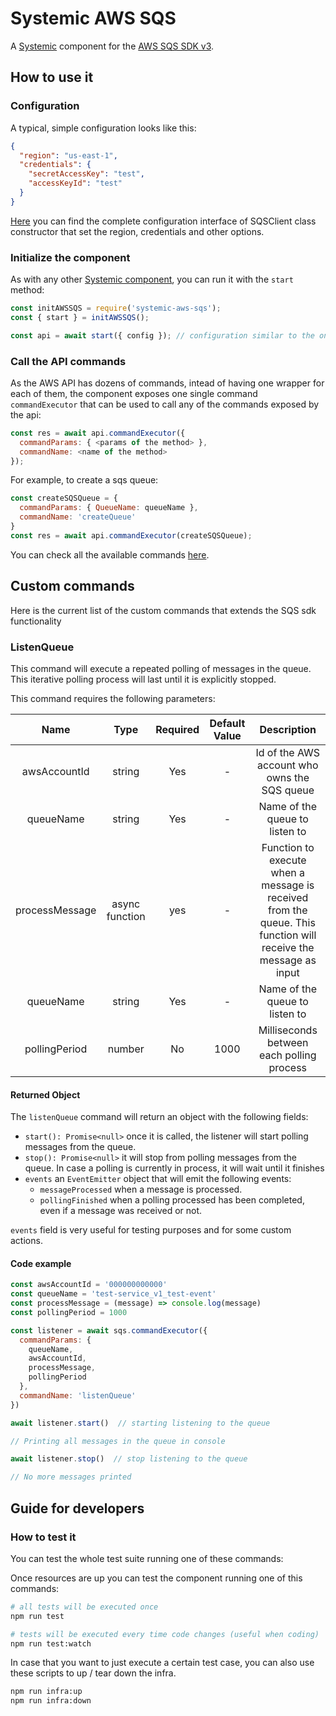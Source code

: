 # Systemic AWS SQS

A [Systemic](https://guidesmiths.github.io/systemic/#/) component for the [AWS SQS SDK v3](https://docs.aws.amazon.com/AWSJavaScriptSDK/v3/latest/index.html).

## How to use it

### Configuration

A typical, simple configuration looks like this:

```json
{
  "region": "us-east-1",
  "credentials": {
    "secretAccessKey": "test",
    "accessKeyId": "test"
  }
}
```

[Here](https://docs.aws.amazon.com/AWSJavaScriptSDK/v3/latest/clients/client-sqs/interfaces/sqsclientconfig.html) you can find the complete configuration interface of SQSClient class constructor that set the region, credentials and other options.

### Initialize the component

As with any other [Systemic component](https://guidesmiths.github.io/systemic/#/?id=components), you can run it with the `start` method:

```js
const initAWSSQS = require('systemic-aws-sqs');
const { start } = initAWSSQS();

const api = await start({ config }); // configuration similar to the one above
```

### Call the API commands

As the AWS API has dozens of commands, intead of having one wrapper for each of them, the component exposes one single command `commandExecutor` that can be used to call any of the commands exposed by the api:

```js
const res = await api.commandExecutor({
  commandParams: { <params of the method> },
  commandName: <name of the method>
});
```

For example, to create a sqs queue:

```js
const createSQSQueue = {
  commandParams: { QueueName: queueName },
  commandName: 'createQueue'
}
const res = await api.commandExecutor(createSQSQueue);
```

You can check all the available commands [here](https://docs.aws.amazon.com/AWSJavaScriptSDK/v3/latest/clients/client-sqs/classes/sqs.html).

## Custom commands

Here is the current list of the custom commands that extends the SQS sdk functionality

### ListenQueue

This command will execute a repeated polling of messages in the queue. This iterative polling process will last until it is explicitly stopped.

This command requires the following parameters: 

| Name | Type | Required | Default Value | Description |
|:----:|:----:|:--------:|:-------------:|:-----------:|
|awsAccountId  |  string | Yes | - | Id of the AWS account who owns the SQS queue |
|queueName  |  string | Yes | - | Name of the queue to listen to |
|processMessage  | async function | yes | - | Function to execute when a message is received from the queue. This function will receive the message as input  |
|queueName  |  string | Yes | - | Name of the queue to listen to |
|pollingPeriod  | number | No | 1000 | Milliseconds between each polling process |

#### Returned Object

The `listenQueue` command will return an object with the following fields: 
- `start(): Promise<null>` once it is called, the listener will start polling messages from the queue.
- `stop(): Promise<null>` it will stop from polling messages from the queue. In case a polling is currently in process, it will wait until it finishes
- `events` an `EventEmitter` object that will emit the following events:
    - `messageProcessed` when a message is processed.
    - `pollingFinished` when a polling processed has been completed, even if a message was received or not.
    
`events` field is very useful for testing purposes and for some custom actions.

#### Code example

```js
const awsAccountId = '000000000000'
const queueName = 'test-service_v1_test-event'
const processMessage = (message) => console.log(message)
const pollingPeriod = 1000

const listener = await sqs.commandExecutor({
  commandParams: {
    queueName,
    awsAccountId,
    processMessage,
    pollingPeriod
  },
  commandName: 'listenQueue'
})

await listener.start()  // starting listening to the queue

// Printing all messages in the queue in console

await listener.stop()  // stop listening to the queue

// No more messages printed
```

## Guide for developers

### How to test it

You can test the whole test suite running one of these commands:

Once resources are up you can test the component running one of this commands:

```bash
# all tests will be executed once
npm run test

# tests will be executed every time code changes (useful when coding)
npm run test:watch
```
In case that you want to just execute a certain test case, you can also use these scripts to up / tear down the infra.

```bash
npm run infra:up
npm run infra:down
```
